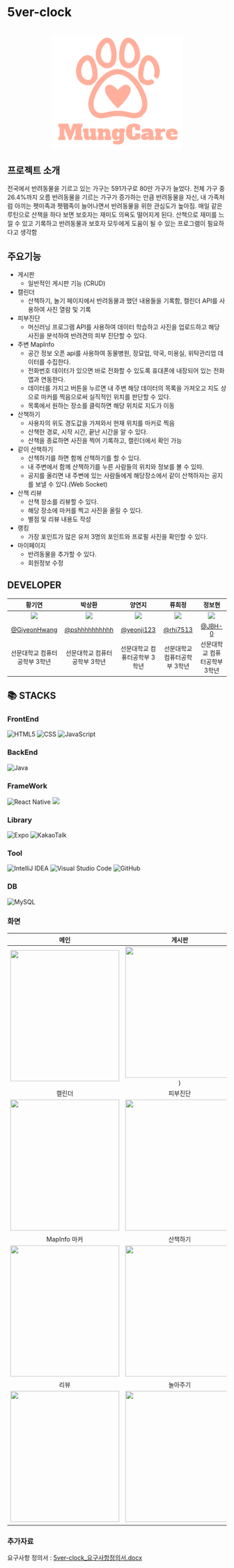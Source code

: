 # 5ver-clock
<div align=center>
<br>
<img width="300" src="https://github.com/5ver-clock/5ver-clock/blob/main/5ver-clock-frontend/5ver-clock-info/assets/images/mung.jpg?raw=true"/>

<br>
</div>

## 프로젝트 소개
전국에서 반려동물을 기르고 있는 가구는 591가구로 80만 가구가 늘었다. 전체 가구 중 26.4%까지 오름
반려동물을 기르는 가구가 증가하는 만큼 반려동물을 자신, 내 가족처럼 아끼는 펫미족과 펫팸족이 늘어나면서 반려동물을 위한 관심도가 높아짐. 
매일 같은 루틴으로 산책을 하다 보면 보호자는 재미도 의욕도 떨어지게 된다. 산책으로 재미를 느낄 수 있고 기록하고 반려동물과 보호자 모두에게 도움이 될 수 있는 프로그램이 필요하다고 생각함

## 주요기능
- 게시판
  - 일반적인 게시판 기능 (CRUD)
- 캘린더
   - 산책하기, 놀기 페이지에서 반려동물과 했던 내용들을 기록함, 캘린더 API를 사용하여 사진 열람 및 기록
- 피부진단
   - 머신러닝 프로그램 API를 사용하여 데이터 학습하고 사진을 업로드하고 해당 사진을 분석하여 반려견의 피부 진단할 수 있다.
- 주변 MapInfo
  - 공간 정보 오픈 api를 사용하여 동물병원, 장묘업, 약국, 미용실, 위탁관리업 데이터를 수집한다.
  - 전화번호 데이터가 있으면 바로 전화할 수 있도록 휴대폰에 내장되어 있는 전화 앱과 연동한다.
  - 데이터를 가지고 버튼을 누르면 내 주변 해당 데이터의 목록을 가져오고 지도 상으로 마커를 찍음으로써 실직적인 위치를 판단할 수 있다.
  - 목록에서 원하는 장소를 클릭하면 해당 위치로 지도가 이동
- 산책하기
  - 사용자의 위도 경도값을 가져와서 현재 위치를 마커로 찍음
  - 산책한 경로, 시작 시간, 끝난 시간을 알 수 있다.
  - 산책을 종료하면 사진을 찍어 기록하고, 캘린더에서 확인 가능
- 같이 산책하기
  - 산책하기를 하면 함께 산책하기를 할 수 있다.
  - 내 주변에서 함께 산책하기를 누른 사람들의 위치와 정보를 볼 수 있따.
  - 공지를 올리면 내 주변에 있는 사람들에게 해당장소에서 같이 산책하자는 공지를 보낼 수 있다.(Web Socket)
- 산책 리뷰
  - 산책 장소를 리뷰할 수 있다.
  - 해당 장소에 마커를 찍고 사진을 올릴 수 있다.
  - 별점 및 리뷰 내용도 작성
- 랭킹
  - 가장 포인트가 많은 유저 3명의 포인트와 프로필 사진을 확인할 수 있다.
- 마이페이지
  - 반려동물을 추가할 수 있다.
  - 회원정보 수정

 ## DEVELOPER

 |      황기연      |          박상환         |       양연지         |       류희정         |       정보현         |                                                                                                                
| :------------------------------------------------------------------------------: | :---------------------------------------------------------------------------------------------------------------------------------------------------: | :---------------------------------------------------------------------------------------------------------------------------------------------------------------------------------------------------: | :---------------------------------------------------------------------------------------------------------------------------------------------------------------------------------------------------: |  :---------------------------------------------------------------------------------------------------------------------------------------------------------------------------------------------------: |
|  <img width="128px" src="https://github.com/5ver-clock/5ver-clock/assets/95736504/d6195deb-95ef-4c66-8617-abc2ffe90043" />  |        <img width="128px" src="https://user-images.githubusercontent.com/95736504/278948762-925f6cf6-e3a1-4d1d-a228-0c2d5a0f0ef9.jpg" />       |      <img width="128px" src="https://user-images.githubusercontent.com/95736504/278948764-a2f60603-3f17-4536-89d7-e1095da2bf3a.png" />      |      <img width="128px" src="https://user-images.githubusercontent.com/95736504/278948759-1bb5de22-7084-44cf-a323-62500b0ba41f.jpg" />     |  <img width="128px" src="https://user-images.githubusercontent.com/95736504/278948752-3ab52dbc-adb3-42d8-bb08-74b990107fd0.jpg"/>     |
|   [@GiyeonHwang](https://github.com/GiyeonHwang)    |    [@pshhhhhhhhhh](https://github.com/pshhhhhhhhhh)  | [@yeonji123](https://github.com/yeonji123)  | [@rhj7513](https://github.com/rhj7513)  | [@JBH-0](https://github.com/JBH-0) |
| 선문대학교 컴퓨터공학부 3학년 | 선문대학교 컴퓨터공학부 3학년 | 선문대학교 컴퓨터공학부 3학년 | 선문대학교 컴퓨터공학부 3학년 | 선문대학교 컴퓨터공학부 3학년 |

  ## 📚 STACKS

### FrontEnd
![HTML5](https://img.shields.io/badge/html5-%23E34F26.svg?style=for-the-badge&logo=html5&logoColor=white)
![CSS](https://img.shields.io/badge/css3-%231572B6.svg?style=for-the-badge&logo=css3&logoColor=white)
![JavaScript](https://img.shields.io/badge/javascript-%23323330.svg?style=for-the-badge&logo=javascript&logoColor=%23F7DF1E)

### BackEnd
![Java](https://img.shields.io/badge/java-%23ED8B00.svg?style=for-the-badge&logo=openjdk&logoColor=white)

### FrameWork
![React Native](https://img.shields.io/badge/react_native-%2320232a.svg?style=for-the-badge&logo=react&logoColor=%2361DAFB)
<img src="https://img.shields.io/badge/spring boot-6DB33F?style=for-the-badge&logo=springboot&logoColor=white">

### Library
![Expo](https://img.shields.io/badge/expo-1C1E24?style=for-the-badge&logo=expo&logoColor=#D04A37)
![KakaoTalk](https://img.shields.io/badge/kakaotalk-ffcd00.svg?style=for-the-badge&logo=kakaotalk&logoColor=000000)

### Tool
![IntelliJ IDEA](https://img.shields.io/badge/IntelliJIDEA-000000.svg?style=for-the-badge&logo=intellij-idea&logoColor=white)
![Visual Studio Code](https://img.shields.io/badge/Visual%20Studio%20Code-0078d7.svg?style=for-the-badge&logo=visual-studio-code&logoColor=white)
![GitHub](https://img.shields.io/badge/github-%23121011.svg?style=for-the-badge&logo=github&logoColor=white)

### DB
![MySQL](https://img.shields.io/badge/mysql-%2300f.svg?style=for-the-badge&logo=mysql&logoColor=white)
### 화면
| 메인 | 게시판 | 글 | 댓글 |
| :------------: | :------------: |:------------:|:------------:|
|<img src="https://github.com/5ver-clock/5ver-clock/assets/95736504/acc6b621-9db7-4cfc-8ce6-92193733fa8d" width="250" height="300"/>|<img src="https://github.com/5ver-clock/5ver-clock/assets/95736504/8b0d508b-1b6e-48bb-ad40-b0a72fe8995b" width="250" height="300"/>)|<img src="https://github.com/5ver-clock/5ver-clock/assets/95736504/7cfe1f0d-d7cc-4a93-9e76-dc8f583d8782" width="250" height="300"/>|<img src="https://github.com/5ver-clock/5ver-clock/assets/95736504/35baef2b-f9c8-488d-898e-546926f1a433" width="250" height="300"/>|
| 캘린더 | 피부진단 | 피부진단 결과 | MapInfo |
|<img src="https://github.com/5ver-clock/5ver-clock/assets/95736504/5645aa6b-f0a3-4360-908f-745c7d6631ad" width="250" height="300"/>|<img src="https://github.com/5ver-clock/5ver-clock/assets/95736504/881cf5fe-2ee7-498a-8060-1af98cee4b41" width="250" height="300"/>|<img src="https://github.com/5ver-clock/5ver-clock/assets/95736504/bacec2b4-745c-4a6f-a3e5-2ef1ce2473ca" width="250" height="300"/>|<img src="https://github.com/5ver-clock/5ver-clock/assets/95736504/fc755384-46d7-4cea-8fa2-a30175b6bf6c" width="250" height="300"/>|
| MapInfo 마커 | 산책하기 | 함께산책 | 함께산책위치지정 |
|<img src="https://github.com/5ver-clock/5ver-clock/assets/95736504/40fdc5d2-4e83-4be8-82f1-ccbe854daf8d" width="250" height="300"/>|<img src="https://github.com/5ver-clock/5ver-clock/assets/95736504/14c05ae0-5652-44d8-b8bf-0f71aa3a6b5f" width="250" height="300"/>|<img src="https://github.com/5ver-clock/5ver-clock/assets/95736504/e42a1c71-3b67-449e-8fd8-5db64c7126d5" width="250" height="300"/>|<img src="https://github.com/5ver-clock/5ver-clock/assets/95736504/1d409e42-f04e-41da-8581-09d7fdfce162" width="250" height="300"/>|
| 리뷰 | 놀아주기 | 랭킹 | 알람 |
|<img src="https://github.com/5ver-clock/5ver-clock/assets/95736504/1e918be1-ff2f-4d29-936c-8d5f4a2efd0f" width="250" height="300"/>|<img src="https://github.com/5ver-clock/5ver-clock/assets/95736504/6e28f54b-62a6-4eb7-ab73-c05d4bad3fb2" width="250" height="300"/>|<img src="https://github.com/5ver-clock/5ver-clock/assets/95736504/ce37eb20-b958-4b7e-80b2-d46343b7c4ef" width="250" height="300"/>|<img src="https://github.com/5ver-clock/5ver-clock/assets/95736504/14795b93-6706-467a-b5b0-8b6f1e99af58" width="250" height="300"/>|

### 추가자료
요구사항 정의서 : [5ver-clock_요구사항정의서.docx](https://github.com/5ver-clock/5ver-clock/files/13201553/5ver-clock_.docx)















